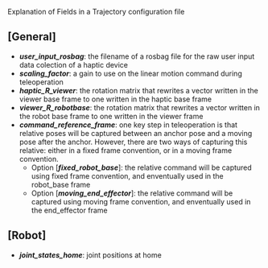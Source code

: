 Explanation of Fields in a Trajectory configuration file

## [General]
* ***user_input_rosbag***: the filename of a rosbag file for the raw user input data colection of a haptic device
* ***scaling_factor***: a gain to use on the linear motion command during teleoperation
* ***haptic_R_viewer***: the rotation matrix that rewrites a vector written in the viewer base frame to one written in the haptic base frame
* ***viewer_R_robotbase***:  the rotation matrix that rewrites a vector written in the robot base frame to one written in the viewer frame
* ***command_reference_frame***: one key step in teleoperation is that relative poses will be captured between an anchor pose and a moving pose after the anchor. However, there are two ways of capturing this relative: either in a fixed frame convention, or in a moving frame convention.  
    * Option [***fixed_robot_base***]: the relative command will be captured using fixed frame convention, and enventually used in the robot_base frame
    * Option [***moving_end_effector***]: the relative command will be captured using moving frame convention, and enventually used in the end_effector frame

## [Robot]
* ***joint_states_home***: joint positions at home
